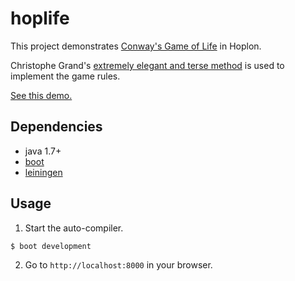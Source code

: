 # hoplife

This project demonstrates [Conway's Game of Life](http://en.wikipedia.org/wiki/Conway's_Game_of_Life) in Hoplon.

Christophe Grand's [extremely elegant and terse method](http://clj-me.cgrand.net/2011/08/19/conways-game-of-life/) is used to implement the game rules.

[See this demo.](http://alandipert.github.io/hoplon-demos/hoplife/)

## Dependencies

- java 1.7+
- [boot][1]
- [leiningen][2]

## Usage

1. Start the auto-compiler.
```bash
$ boot development
```
2. Go to `http://localhost:8000` in your browser.

[1]: https://github.com/tailrecursion/boot
[2]: https://github.com/technomancy/leiningen
